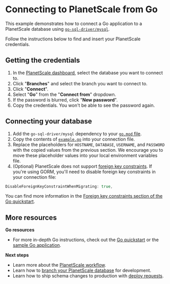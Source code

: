 # Connecting to PlanetScale from Go

This example demonstrates how to connect a Go application to a PlanetScale database using [`go-sql-driver/mysql`](https://github.com/go-sql-driver/mysql).

Follow the instructions below to find and insert your PlanetScale credentials.

## Getting the credentials

1. In the [PlanetScale dashboard](https://app.planetscale.com), select the database you want to connect to.
2. Click "**Branches**" and select the branch you want to connect to.
3. Click "**Connect**".
4. Select "**Go**" from the "**Connect from**" dropdown.
5. If the password is blurred, click "**New password**".
6. Copy the credentials. You won't be able to see the password again.

## Connecting your database

1. Add the `go-sql-driver/mysql` dependency to your [`go.mod` file](https://github.com/planetscale/connection-examples/blob/main/go/go.mod). 
2. Copy the contents of [`example.go`](https://github.com/planetscale/connection-examples/blob/main/go/example.go) into your connection file.
3. Replace the placeholders for `HOSTNAME`, `DATABASE`, `USERNAME`, and `PASSWORD` with the copied values from the previous section. We encourage you to move these placeholder values into your local environment variables file.
4. (Optional) PlanetScale does not support [foreign key constraints](https://docs.planetscale.com/learn/operating-without-foreign-key-constraints). If you're using GORM, you'll need to disable foreign key constraints in your connection file:

```go
DisableForeignKeyConstraintWhenMigrating: true,
```

You can find more information in the [Foreign key constraints section of the Go quickstart](https://docs.planetscale.com/tutorials/connect-go-app#foreign-key-constraints).

## More resources

**Go resources**
- For more in-depth Go instructions, check out the [Go quickstart](https://docs.planetscale.com/tutorials/connect-go-app) or the [sample Go application](https://github.com/planetscale/golang-example).

**Next steps**

- Learn more about the [PlanetScale workflow](https://docs.planetscale.com/concepts/planetscale-workflow).
- Learn how to [branch your PlanetScale database](https://docs.planetscale.com/concepts/branching) for development.
- Learn how to ship schema changes to production with [deploy requests](https://docs.planetscale.com/concepts/deploy-requests).